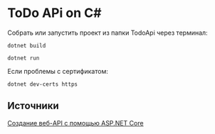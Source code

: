 # ToDo APi on C#

Собрать или запустить проект из папки TodoApi через терминал:
```
dotnet build
```

```
dotnet run
```

Если проблемы с сертификатом:
```
dotnet dev-certs https
```
## Источники
[Создание веб-API с помощью ASP.NET Core](https://docs.microsoft.com/ru-ru/aspnet/core/tutorials/first-web-api?view=aspnetcore-5.0&tabs=visual-studio-mac)
